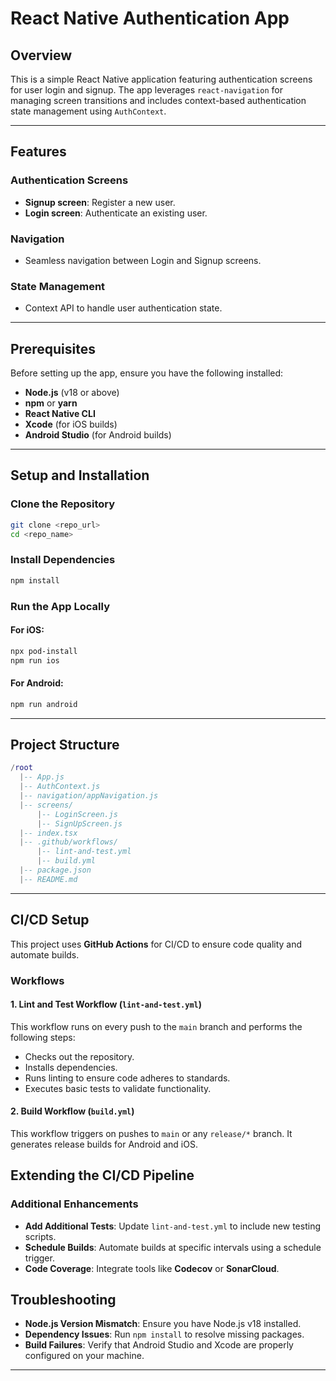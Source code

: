 # React Native Authentication App

## Overview

This is a simple React Native application featuring authentication screens for user login and signup. The app leverages `react-navigation` for managing screen transitions and includes context-based authentication state management using `AuthContext`.

---

## Features

### Authentication Screens
- **Signup screen**: Register a new user.
- **Login screen**: Authenticate an existing user.

### Navigation
- Seamless navigation between Login and Signup screens.

### State Management
- Context API to handle user authentication state.

---

## Prerequisites

Before setting up the app, ensure you have the following installed:
- **Node.js** (v18 or above)
- **npm** or **yarn**
- **React Native CLI**
- **Xcode** (for iOS builds)
- **Android Studio** (for Android builds)

---

## Setup and Installation

### Clone the Repository
```bash
git clone <repo_url>
cd <repo_name>
```

### Install Dependencies

```bash
npm install
```

### Run the App Locally

#### For iOS:

```bash
npx pod-install
npm run ios
```

#### For Android:

```bash
npm run android
```

* * *

Project Structure
-----------------

```lua
/root
  |-- App.js
  |-- AuthContext.js
  |-- navigation/appNavigation.js
  |-- screens/
      |-- LoginScreen.js
      |-- SignUpScreen.js
  |-- index.tsx
  |-- .github/workflows/
      |-- lint-and-test.yml
      |-- build.yml
  |-- package.json
  |-- README.md
```

* * *

CI/CD Setup
-----------

This project uses **GitHub Actions** for CI/CD to ensure code quality and automate builds.

### Workflows

#### 1. Lint and Test Workflow (`lint-and-test.yml`)

This workflow runs on every push to the `main` branch and performs the following steps:

* Checks out the repository.
* Installs dependencies.
* Runs linting to ensure code adheres to standards.
* Executes basic tests to validate functionality.
  
#### 2. Build Workflow (`build.yml`)

This workflow triggers on pushes to `main` or any `release/*` branch. It generates release builds for Android and iOS.


Extending the CI/CD Pipeline
----------------------------

### Additional Enhancements

* **Add Additional Tests**: Update `lint-and-test.yml` to include new testing scripts.
* **Schedule Builds**: Automate builds at specific intervals using a schedule trigger.
* **Code Coverage**: Integrate tools like **Codecov** or **SonarCloud**.



Troubleshooting
---------------

* **Node.js Version Mismatch**: Ensure you have Node.js v18 installed.
* **Dependency Issues**: Run `npm install` to resolve missing packages.
* **Build Failures**: Verify that Android Studio and Xcode are properly configured on your machine.

* * *


